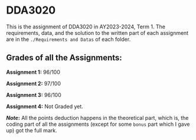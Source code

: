# DDA3020
This is the assignment of DDA3020 in AY2023-2024, Term 1. The requirements, data, and the solution to the written part of each assignment are in the `./Requirements and Datas` of each folder.
## Grades of all the Assignments:
**Assignment 1:** 96/100

**Assignment 2:** 97/100

**Assignment 3:** 96/100

**Assignment 4:** Not Graded yet.

**_Note_:** All the points deduction happens in the theoretical part, which is,  the coding part of all the assignments (except for some `bonus` part which I gave up)  got the full mark.
